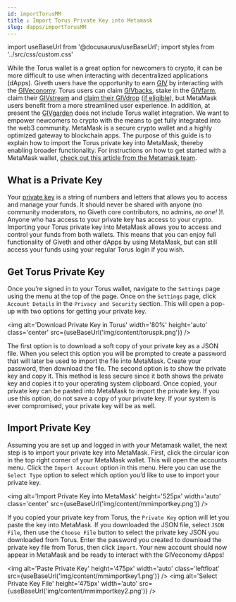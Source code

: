 ```yaml
---
id: importTorusMM
title : Import Torus Private Key into Metamask
slug: dapps/importTorusMM
---
```

import useBaseUrl from '@docusaurus/useBaseUrl';
import styles from '../src/css/custom.css'


While the Torus wallet is a great option for newcomers to crypto, it can be more difficult to use when interacting with decentralized applications (dApps). Giveth users have the opportunity to earn [GIV](https://docs.giveth.io/giveconomy/) by interacting with the [GIVeconomy](https://giveth.io/). Torus users can claim [GIVbacks](https://giveth.io/givbacks), stake in the [GIVfarm](https://giveth.io/givfarm), claim their [GIVstream](https://giveth.io/givstream) and [claim their GIVdrop](https://giveth.io/claim) ([if eligible](https://docs.giveth.io/giveconomy/givdrop)), but MetaMask users benefit from a more streamlined user experience.  In addition, at present the [GIVgarden](https://gardens.1hive.org/#/xdai/garden/0xb25f0ee2d26461e2b5b3d3ddafe197a0da677b98) does not include Torus wallet integration.
We want to empower newcomers to crypto with the means to get fully integrated into the web3 community. MetaMask is a secure crypto wallet and a highly optimized gateway to blockchain apps. The purpose of this guide is to explain how to import the Torus private key into MetaMask, thereby enabling broader functionality. For instructions on how to get started with a MetaMask wallet, [check out this article from the Metamask team](https://metamask.zendesk.com/hc/en-us/articles/360015489531-Getting-Started-With-MetaMask).

## What is a Private Key

Your [private key](https://www.coinbase.com/learn/crypto-basics/what-is-a-private-key) is a string of numbers and letters that allows you to access and manage your funds. <span class='importantText'>It should never be shared with anyone (no community moderators, no Giveth core contributors, no admins, <i>no one!</i> )!</span>. Anyone who has access to your private key has access to your crypto. Importing your Torus private key into MetaMask allows you to access and control your funds from both wallets. This means that you can enjoy full functionality of Giveth and other dApps by using MetaMask, but can still access your funds using your regular Torus login if you wish.
## Get Torus Private Key
Once you’re signed in to your Torus wallet, navigate to the `Settings` page using the menu at the top of the page. Once on the `Settings` page, click `Account Details` in the `Privacy and Security` section. This will open a pop-up with two options for getting your private key.

<img alt='Download Private Key in Torus' width='80%' height='auto' class='center' src={useBaseUrl('img/content/toruspk.png')} />

The first option is to download a soft copy of your private key as a JSON file. When you select this option you will be prompted to create a password that will later be used to import the file into MetaMask. Create your password, then download the file.
The second option is to show the private key and copy it. This method is less secure since it both shows the private key and copies it to your operating system clipboard. Once copied, your private key can be pasted into MetaMask to import the private key. If you use this option, do not save a copy of your private key. If your system is ever compromised, your private key will be as well.
## Import Private Key
Assuming you are set up and logged in with your Metamask wallet, the next step is to import your private key into MetaMask. First, click the circular icon in the top right corner of your MetaMask wallet. This will open the accounts menu. Click the `Import Account` option in this menu. Here you can use the `Select Type` option to select which option you’d like to use to import your private key.

<img alt='Import Private Key into MetaMask' height='525px' width='auto' class='center' src={useBaseUrl('img/content/mmimportkey.png')} />


If you copied your private key from Torus, the `Private Key` option will let you paste the key into MetaMask. If you downloaded the JSON file, select `JSON File`, then use the `Choose File` button to select the private key JSON you downloaded from Torus. Enter the password you created to download the private key file from Torus, then click `Import`. Your new account should now appear in MetaMask and be ready to interact with the GIVeconomy dApps!

<img alt='Paste Private Key' height='475px' width='auto' class='leftfloat' src={useBaseUrl('img/content/mmimportkey1.png')} />
<img alt='Select Private Key File' height='475px' width='auto' src={useBaseUrl('img/content/mmimportkey2.png')} />
